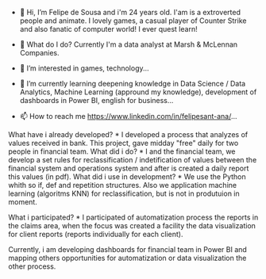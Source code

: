 - 👋 Hi, I’m Felipe de Sousa and i'm 24 years old. I'am is a extroverted people and animate. I lovely games, a casual player of Counter Strike and also fanatic of computer world! I ever quest learn!

- 👀 What do I do?
      Currently I'm a data analyst at Marsh & McLennan Companies.

- 👀 I’m interested in games, technology...
- 🌱 I’m currently learning deepening knowledge in Data Science / Data Analytics, Machine Learning (appround my knowledge), development of dashboards in Power BI, english for business...
- 📫 How to reach me https://www.linkedin.com/in/felipesant-ana/...




What have i already developed?
    * I developed a process that analyzes of values received in bank. This project, gave midday "free" daily for two people in financial team. 
    What did i do?
        * I and the financial team, we develop a set rules for reclassification / indetification of values between the financial system and operations system and after is created a daily report this values (in pdf).
    What did i use in development?
        * We use the Python whith so if, def and repetition structures. Also we application machine learning (algoritms KNN) for reclassification, but is not in produtuion in moment.

What i participated?
    * I participated of automatization process the reports in the claims area, when the focus was created a facility the data visualization for client reports (reports individually for each client). 
    
Currently, i am developing dashboards for financial team in Power BI and mapping others opportunities for automatization or data visualization the other process.

<!---
FelipeSan7/FelipeSan7 is a ✨ special ✨ repository because its `README.md` (this file) appears on your GitHub profile.
You can click the Preview link to take a look at your changes.
--->
